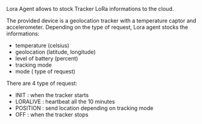 
Lora Agent allows to stock Tracker LoRa informations to the cloud.

The provided device is a geolocation tracker with a temperature captor and accelerometer.
Depending on the type of request, Lora agent stocks the informations:

 - temperature (celsius)
 - geolocation (latitude, longitude)
 - level of battery (percent)
 - tracking mode
 - mode ( type of request)

 There are 4 type of request:

 - INIT : when the tracker starts
 - LORALIVE : heartbeat all the 10 minutes
 - POSITION : send location depending on tracking mode
 - OFF : when the tracker stops



